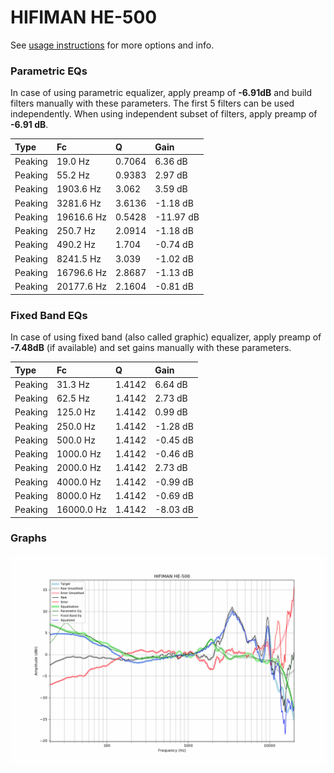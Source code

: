 # HIFIMAN HE-500
See [usage instructions](https://github.com/jaakkopasanen/AutoEq#usage) for more options and info.

### Parametric EQs
In case of using parametric equalizer, apply preamp of **-6.91dB** and build filters manually
with these parameters. The first 5 filters can be used independently.
When using independent subset of filters, apply preamp of **-6.91 dB**.

| Type    | Fc         |      Q | Gain      |
|:--------|:-----------|:-------|:----------|
| Peaking | 19.0 Hz    | 0.7064 | 6.36 dB   |
| Peaking | 55.2 Hz    | 0.9383 | 2.97 dB   |
| Peaking | 1903.6 Hz  | 3.062  | 3.59 dB   |
| Peaking | 3281.6 Hz  | 3.6136 | -1.18 dB  |
| Peaking | 19616.6 Hz | 0.5428 | -11.97 dB |
| Peaking | 250.7 Hz   | 2.0914 | -1.18 dB  |
| Peaking | 490.2 Hz   | 1.704  | -0.74 dB  |
| Peaking | 8241.5 Hz  | 3.039  | -1.02 dB  |
| Peaking | 16796.6 Hz | 2.8687 | -1.13 dB  |
| Peaking | 20177.6 Hz | 2.1604 | -0.81 dB  |

### Fixed Band EQs
In case of using fixed band (also called graphic) equalizer, apply preamp of **-7.48dB**
(if available) and set gains manually with these parameters.

| Type    | Fc         |      Q | Gain     |
|:--------|:-----------|:-------|:---------|
| Peaking | 31.3 Hz    | 1.4142 | 6.64 dB  |
| Peaking | 62.5 Hz    | 1.4142 | 2.73 dB  |
| Peaking | 125.0 Hz   | 1.4142 | 0.99 dB  |
| Peaking | 250.0 Hz   | 1.4142 | -1.28 dB |
| Peaking | 500.0 Hz   | 1.4142 | -0.45 dB |
| Peaking | 1000.0 Hz  | 1.4142 | -0.46 dB |
| Peaking | 2000.0 Hz  | 1.4142 | 2.73 dB  |
| Peaking | 4000.0 Hz  | 1.4142 | -0.99 dB |
| Peaking | 8000.0 Hz  | 1.4142 | -0.69 dB |
| Peaking | 16000.0 Hz | 1.4142 | -8.03 dB |

### Graphs
![](./HIFIMAN%20HE-500.png)